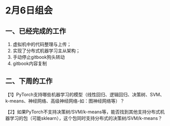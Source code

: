 # 2月6日组会

## 一、已经完成的工作

1. 虚拟机中的代码整理与上传；
2. 实现了分布式机器学习主从架构；
3. 手动停止gitbook狗头转动
4. gitbook内容复制

## 二、下周的工作

【1】PyTorch支持哪些机器学习的模型（线性回归、逻辑回归、决策树、SVM、k-means、神经网络、高级神经网络-如：图神经网络等）？  

【2】如果PyTorch不支持决策树/SVM/k-means等，能否找到其他支持分布式机器学习的包（可能sklearn），这个包同时支持分布式的决策树/SVM/k-means？